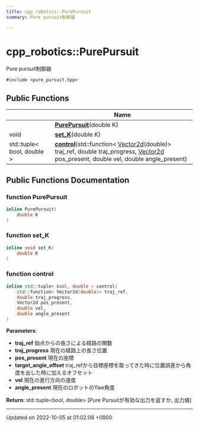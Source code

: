 ```yaml
---
title: cpp_robotics::PurePursuit
summary: Pure pursuit制御器 

---
```


# cpp_robotics::PurePursuit



Pure pursuit制御器 


`#include <pure_pursuit.hpp>`

## Public Functions

|                | Name           |
| -------------- | -------------- |
| | **[PurePursuit](/cpp_robotics/doxybook/Classes/classcpp__robotics_1_1PurePursuit/#function-purepursuit)**(double K) |
| void | **[set_K](/cpp_robotics/doxybook/Classes/classcpp__robotics_1_1PurePursuit/#function-set-k)**(double K) |
| std::tuple< bool, double > | **[control](/cpp_robotics/doxybook/Classes/classcpp__robotics_1_1PurePursuit/#function-control)**(std::function< [Vector2d](/cpp_robotics/doxybook/Namespaces/namespacecpp__robotics/#using-vector2d)(double)> traj_ref, double traj_progress, [Vector2d](/cpp_robotics/doxybook/Namespaces/namespacecpp__robotics/#using-vector2d) pos_present, double vel, double angle_present) |

## Public Functions Documentation

### function PurePursuit

```cpp
inline PurePursuit(
    double K
)
```


### function set_K

```cpp
inline void set_K(
    double K
)
```


### function control

```cpp
inline std::tuple< bool, double > control(
    std::function< Vector2d(double)> traj_ref,
    double traj_progress,
    Vector2d pos_present,
    double vel,
    double angle_present
)
```


**Parameters**: 

  * **traj_ref** 始点からの長さによる経路の関数 
  * **traj_progress** 現在の経路上の長さ位置 
  * **pos_present** 現在の座標 
  * **target_angle_offset** traj_refから目標座標を取ってきた時に位置誤差から角度を出した時に加えるオフセット 
  * **vel** 現在の進行方向の速度 
  * **angle_present** 現在のロボットのYaw角度 


**Return**: std::tuple<bool, double> [Pure Pursuitが有効な出力を返すか, 出力値] 

-------------------------------

Updated on 2022-10-05 at 01:02:06 +0900